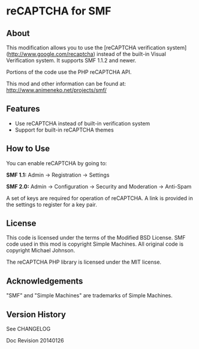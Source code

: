 reCAPTCHA for SMF
=================

About
-----
This modification allows you to use the [reCAPTCHA verification system]
(http://www.google.com/recaptcha) instead of the built-in Visual Verification
system. It supports SMF 1.1.2 and newer.

Portions of the code use the PHP reCAPTCHA API.

This mod and other information can be found at:
http://www.animeneko.net/projects/smf/


Features
--------
 - Use reCAPTCHA instead of built-in verification system
 - Support for built-in reCAPTCHA themes


How to Use
----------
You can enable reCAPTCHA by going to:

**SMF 1.1:**
Admin -> Registration -> Settings

**SMF 2.0:**
Admin -> Configuration -> Security and Moderation -> Anti-Spam

A set of keys are required for operation of reCAPTCHA. A link is provided in
the settings to register for a key pair.


License
-------
This code is licensed under the terms of the Modified BSD License. SMF code
used in this mod is copyright Simple Machines. All original code is copyright
Michael Johnson.

The reCAPTCHA PHP library is licensed under the MIT license.


Acknowledgements
----------------
"SMF" and "Simple Machines" are trademarks of Simple Machines.


Version History
---------------
See CHANGELOG


Doc Revision 20140126
